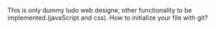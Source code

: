 This is only dummy ludo web designe, other functionality to be implemented.(javaScript and css).
  How to initialize your file with git?
    
